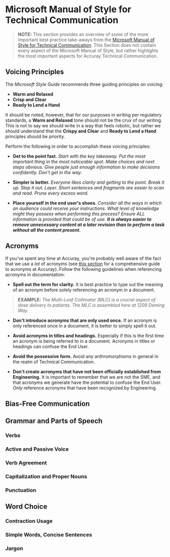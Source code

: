 # Microsoft Manual of Style for Technical Communication

> **NOTE:** This section provides an overview of some of the more important best practice take-aways from the [Microsoft Manual of Style for Technical Communication](https://docs.microsoft.com/en-us/style-guide/welcome/). This Section does not contain every aspect of the Microsoft Manual of Style, but rather highlights the most important aspects for Accuray Technical Communication.

## Voicing Principles

The *Microsoft Style Guide* recommends three guiding principles on voicing:

* **Warm and Relaxed**
* **Crisp and Clear**
* **Ready to Lend a Hand**

It should be noted, however, that for our purposes in writing per regulatory standards, a **Warm and Relaxed** tone should not be the crux of our writing. This is not to say we should write in a way that feels robotic, but rather we should understand that the **Crispy and Clear** and **Ready to Lend a Hand** principles should be priority.

Perform the following in order to accomplish these voicing principles:

* **Get to the point fast.** *Start with the key takeaway. Put the most important thing in the most noticeable spot. Make choices and next steps obvious. Give people just enough information to make decisions confidently. Don't get in the way.*

* **Simpler is better.** *Everyone likes clarity and getting to the point. Break it up. Step it out. Layer. Short sentences and fragments are easier to scan and read. Prune every excess word.*

* **Place yourself in the end user's shoes.** *Consider all the ways in which an audience could receive your instructions. What level of knowledge might they possess when performing this process? Ensure ALL information is provided that could be of use. **It is always easier to remove unnecessary content at a later revision than to perform a task without all the content present.***

## Acronyms

If you've spent any time at Accuray, you're probably well aware of the fact that we use a *lot* of acronyms (see [this section]() for a comprehensive guide to acronyms at Accuray). Follow the following guidelines when referencing acronyms in documentation:

* **Spell out the term for clarity.** It is best practice to type out the meaning of an acronym before solely referencing an acronym in a document.

> **EXAMPLE:** *The Multi-Leaf Collimator (MLC) is a crucial aspect of dose delivery to patients. The MLC is assembled here at 1209 Deming Way.*

* **Don't introduce acronyms that are only used once.** If an acronym is only referenced once in a document, it is better to simply spell it out.

* **Avoid acronyms in titles and headings.** Especially if this is the first time an acronym is being referred to in a document. Acronyms in titles or headings can confuse the End User.

* **Avoid the possessive form.** Avoid any anthromorphisms in general in the realm of Technical Communication.

* **Don't create acronyms that have not been officially established from Engineering.** It is important to remember that we are not the SME, and that acronyms we generate have the potential to confuse the End User. *Only* reference acronyms that have been recognized by Engineering.


## Bias-Free Communication

## Grammar and Parts of Speech

### Verbs

### Active and Passive Voice

### Verb Agreement

### Capitalization and Proper Nouns

### Punctuation

## Word Choice

### Contraction Usage

### Simple Words, Concise Sentences

### Jargon

